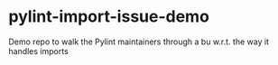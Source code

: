 # pylint-import-issue-demo
Demo repo to walk the Pylint maintainers through a bu w.r.t. the way it handles imports
